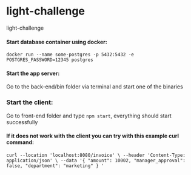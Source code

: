 # light-challenge
light-challenge

#### Start database container using docker:

`docker run --name some-postgres -p 5432:5432 -e POSTGRES_PASSWORD=12345 postgres`

#### Start the app server:

Go to the back-end/bin folder via terminal and start one of the binaries

### Start the client:

Go to front-end folder and type `npm start`, everything should start successfully

#### If it does not work with the client you can try with this example curl command:

`curl --location 'localhost:8080/invoice' \
--header 'Content-Type: application/json' \
--data '{
  "amount": 10002,
  "manager_approval": false,
  "department": "marketing"
}
'`